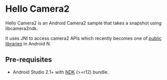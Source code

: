 Hello Camera2
=============
Hello Camera2 is an Android Camera2 sample that takes a snapshot using libcamera2ndk.

It uses JNI to access camera2 APIs which recently becomes one of 
[public libraries](http://android-developers.blogspot.kr/2016/06/improving-stability-with-private-cc.html)
in Android N.

Pre-requisites
--------------
- Android Studio 2.1+ with [NDK](https://developer.android.com/ndk/) (>=r12) bundle.


